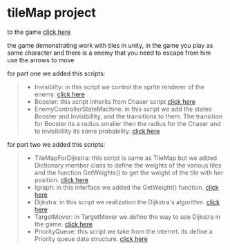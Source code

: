 # tileMap project

to the game [click here](https://afinish.itch.io/tilemap-project)

the game demonstrating work with tiles in unity, in the game you play as some character and there is a enemy that you need to escape from him <br>
use the arrows to move <br>

for part one we added this scripts: <br>
> - Invisibilty: in this script we control the sprite renderer of the enemy. [click here](https://github.com/AvihayFinish/tileMap/blob/main/Assets/Scripts/3-enemies/Invisibility.cs) <br>
> - Booster: this script inherits from Chaser script [click here](https://github.com/AvihayFinish/tileMap/blob/main/Assets/Scripts/3-enemies/Booster.cs) <br>
> - EnemyControllerStateMachine: in this script we add the states Booster and Invisibillity, and the transitions to them. The transition for Booster its a radius smaller then the radius for the Chaser and to invisibillity its some probability. [click here](https://github.com/AvihayFinish/tileMap/blob/main/Assets/Scripts/3-enemies/EnemyControllerStateMachine.cs)

for part two we added this scripts: <br>
> - TileMapForDijkstra: this script is same as TileMap but we added Dictionary member class to define the weights of the various tiles and the function GetWeights() to get the weight of the tile with her position. [click here](https://github.com/AvihayFinish/tileMap/blob/main/Assets/Scripts/0-shortestPath/TilemapGraphForDijkstra.cs) <br>
> - Igraph: in this interface we added the GetWeight() function. [click here](https://github.com/AvihayFinish/tileMap/blob/main/Assets/Scripts/0-shortestPath/IGraph.cs) <br>
> - Dijkstra: in this script we realization the Dijkstra's algorithm. [click here](https://github.com/AvihayFinish/tileMap/blob/main/Assets/Scripts/0-shortestPath/Dijkstra.cs) <br>
> - TargetMover: in TargetMover we define the way to use Dijkstra in the game. [click here](https://github.com/AvihayFinish/tileMap/blob/main/Assets/Scripts/2-player/TargetMover.cs) <br>
> - PriorityQueue: this script we take from the internrt. its define a Priority queue data structure. [click here](https://github.com/AvihayFinish/tileMap/blob/main/Assets/Scripts/0-shortestPath/PriorityQueue.cs)

